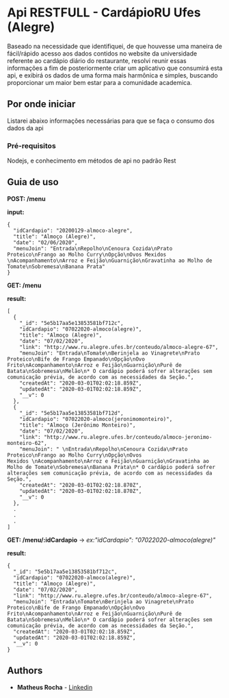 # Api RESTFULL - CardápioRU Ufes (Alegre) 

Baseado na necessidade que identifiquei, de que houvesse uma maneira de fácil/rápido acesso aos dados contidos no website da universidade referente ao cardápio diário do restaurante, resolvi reunir essas informações a fim de posteriormente criar um aplicativo que consumirá esta api, e exibirá os dados de uma forma mais harmônica e simples, buscando proporcionar um maior bem estar para a comunidade academica.

## Por onde iniciar

Listarei abaixo informações necessárias para que se faça o consumo dos dados da api

### Pré-requisitos

Nodejs, e conhecimento em métodos de api no padrão Rest

## Guia de uso


**POST: /menu**

  **input:**
  ```
  {
    "idCardapio": "20200129-almoco-alegre",
    "title": "Almoço (Alegre)",
    "date": "02/06/2020",
    "menuJoin": "Entrada\nRepolho\nCenoura Cozida\nPrato Proteico\nFrango ao Molho Curry\nOpção\nOvos Mexidos \nAcompanhamento\nArroz e Feijão\nGuarnição\nGravatinha ao Molho de Tomate\nSobremesa\nBanana Prata"
  }
  ```


**GET: /menu**

  **result:**
  ```
  [
    {
      "_id": "5e5b17aa5e13853581bf712c",
      "idCardapio": "07022020-almoco(alegre)",
      "title": "Almoço (Alegre)",
      "date": "07/02/2020",
      "link": "http://www.ru.alegre.ufes.br/conteudo/almoco-alegre-67",
      "menuJoin": "Entrada\nTomate\nBerinjela ao Vinagrete\nPrato Proteico\nBife de Frango Empanado\nOpção\nOvo Frito\nAcompanhamento\nArroz e Feijão\nGuarnição\nPurê de Batata\nSobremesa\nMelão\n* O cardápio poderá sofrer alterações sem comunicação prévia, de acordo com as necessidades da Seção.",
      "createdAt": "2020-03-01T02:02:18.859Z",
      "updatedAt": "2020-03-01T02:02:18.859Z",
      "__v": 0
    },
    {
      "_id": "5e5b17aa5e13853581bf712d",
      "idCardapio": "07022020-almoco(jeronimomonteiro)",
      "title": "Almoço (Jerônimo Monteiro)",
      "date": "07/02/2020",
      "link": "http://www.ru.alegre.ufes.br/conteudo/almoco-jeronimo-monteiro-62",
      "menuJoin": " \nEntrada\nRepolho\nCenoura Cozida\nPrato Proteico\nFrango ao Molho Curry\nOpção\nOvos Mexidos \nAcompanhamento\nArroz e Feijão\nGuarnição\nGravatinha ao Molho de Tomate\nSobremesa\nBanana Prata\n* O cardápio poderá sofrer alterações sem comunicação prévia, de acordo com as necessidades da Seção.",
      "createdAt": "2020-03-01T02:02:18.870Z",
      "updatedAt": "2020-03-01T02:02:18.870Z",
      "__v": 0
    },
    .
    .
    .
  ]
  ```


  **GET: /menu/:idCardapio** ->  *ex:"idCardapio": "07022020-almoco(alegre)"*

  **result:**
  ```
  {
    "_id": "5e5b17aa5e13853581bf712c",
    "idCardapio": "07022020-almoco(alegre)",
    "title": "Almoço (Alegre)",
    "date": "07/02/2020",
    "link": "http://www.ru.alegre.ufes.br/conteudo/almoco-alegre-67",
    "menuJoin": "Entrada\nTomate\nBerinjela ao Vinagrete\nPrato Proteico\nBife de Frango Empanado\nOpção\nOvo Frito\nAcompanhamento\nArroz e Feijão\nGuarnição\nPurê de Batata\nSobremesa\nMelão\n* O cardápio poderá sofrer alterações sem comunicação prévia, de acordo com as necessidades da Seção.",
    "createdAt": "2020-03-01T02:02:18.859Z",
    "updatedAt": "2020-03-01T02:02:18.859Z",
    "__v": 0
  }
  ```

## Authors

* **Matheus Rocha** - [Linkedin](https://www.linkedin.com/in/matheuzsr/)

